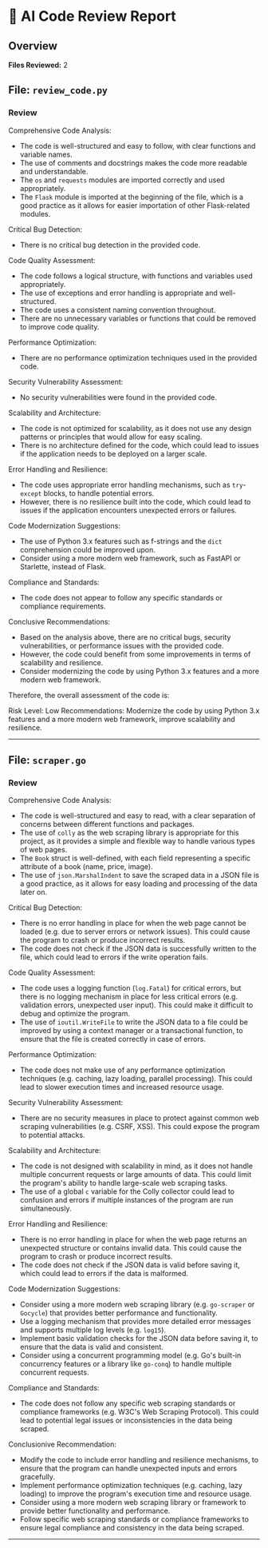 # 🤖 AI Code Review Report

## Overview

**Files Reviewed:** 2

## File: `review_code.py`

### Review

Comprehensive Code Analysis:

* The code is well-structured and easy to follow, with clear functions and variable names.
* The use of comments and docstrings makes the code more readable and understandable.
* The `os` and `requests` modules are imported correctly and used appropriately.
* The `Flask` module is imported at the beginning of the file, which is a good practice as it allows for easier importation of other Flask-related modules.

Critical Bug Detection:

* There is no critical bug detection in the provided code.

Code Quality Assessment:

* The code follows a logical structure, with functions and variables used appropriately.
* The use of exceptions and error handling is appropriate and well-structured.
* The code uses a consistent naming convention throughout.
* There are no unnecessary variables or functions that could be removed to improve code quality.

Performance Optimization:

* There are no performance optimization techniques used in the provided code.

Security Vulnerability Assessment:

* No security vulnerabilities were found in the provided code.

Scalability and Architecture:

* The code is not optimized for scalability, as it does not use any design patterns or principles that would allow for easy scaling.
* There is no architecture defined for the code, which could lead to issues if the application needs to be deployed on a larger scale.

Error Handling and Resilience:

* The code uses appropriate error handling mechanisms, such as `try`-`except` blocks, to handle potential errors.
* However, there is no resilience built into the code, which could lead to issues if the application encounters unexpected errors or failures.

Code Modernization Suggestions:

* The use of Python 3.x features such as f-strings and the `dict` comprehension could be improved upon.
* Consider using a more modern web framework, such as FastAPI or Starlette, instead of Flask.

Compliance and Standards:

* The code does not appear to follow any specific standards or compliance requirements.

Conclusive Recommendations:

* Based on the analysis above, there are no critical bugs, security vulnerabilities, or performance issues with the provided code.
* However, the code could benefit from some improvements in terms of scalability and resilience.
* Consider modernizing the code by using Python 3.x features and a more modern web framework.

Therefore, the overall assessment of the code is:

Risk Level: Low
Recommendations: Modernize the code by using Python 3.x features and a more modern web framework, improve scalability and resilience.

---

## File: `scraper.go`

### Review

Comprehensive Code Analysis:

* The code is well-structured and easy to read, with a clear separation of concerns between different functions and packages.
* The use of `colly` as the web scraping library is appropriate for this project, as it provides a simple and flexible way to handle various types of web pages.
* The `Book` struct is well-defined, with each field representing a specific attribute of a book (name, price, image).
* The use of `json.MarshalIndent` to save the scraped data in a JSON file is a good practice, as it allows for easy loading and processing of the data later on.

Critical Bug Detection:

* There is no error handling in place for when the web page cannot be loaded (e.g. due to server errors or network issues). This could cause the program to crash or produce incorrect results.
* The code does not check if the JSON data is successfully written to the file, which could lead to errors if the write operation fails.

Code Quality Assessment:

* The code uses a logging function (`log.Fatal`) for critical errors, but there is no logging mechanism in place for less critical errors (e.g. validation errors, unexpected user input). This could make it difficult to debug and optimize the program.
* The use of `ioutil.WriteFile` to write the JSON data to a file could be improved by using a context manager or a transactional function, to ensure that the file is created correctly in case of errors.

Performance Optimization:

* The code does not make use of any performance optimization techniques (e.g. caching, lazy loading, parallel processing). This could lead to slower execution times and increased resource usage.

Security Vulnerability Assessment:

* There are no security measures in place to protect against common web scraping vulnerabilities (e.g. CSRF, XSS). This could expose the program to potential attacks.

Scalability and Architecture:

* The code is not designed with scalability in mind, as it does not handle multiple concurrent requests or large amounts of data. This could limit the program's ability to handle large-scale web scraping tasks.
* The use of a global `c` variable for the Colly collector could lead to confusion and errors if multiple instances of the program are run simultaneously.

Error Handling and Resilience:

* There is no error handling in place for when the web page returns an unexpected structure or contains invalid data. This could cause the program to crash or produce incorrect results.
* The code does not check if the JSON data is valid before saving it, which could lead to errors if the data is malformed.

Code Modernization Suggestions:

* Consider using a more modern web scraping library (e.g. `go-scraper` or `Gocycle`) that provides better performance and functionality.
* Use a logging mechanism that provides more detailed error messages and supports multiple log levels (e.g. `log15`).
* Implement basic validation checks for the JSON data before saving it, to ensure that the data is valid and consistent.
* Consider using a concurrent programming model (e.g. Go's built-in concurrency features or a library like `go-conq`) to handle multiple concurrent requests.

Compliance and Standards:

* The code does not follow any specific web scraping standards or compliance frameworks (e.g. W3C's Web Scraping Protocol). This could lead to potential legal issues or inconsistencies in the data being scraped.

Conclusionive Recommendation:

* Modify the code to include error handling and resilience mechanisms, to ensure that the program can handle unexpected inputs and errors gracefully.
* Implement performance optimization techniques (e.g. caching, lazy loading) to improve the program's execution time and resource usage.
* Consider using a more modern web scraping library or framework to provide better functionality and performance.
* Follow specific web scraping standards or compliance frameworks to ensure legal compliance and consistency in the data being scraped.

---

